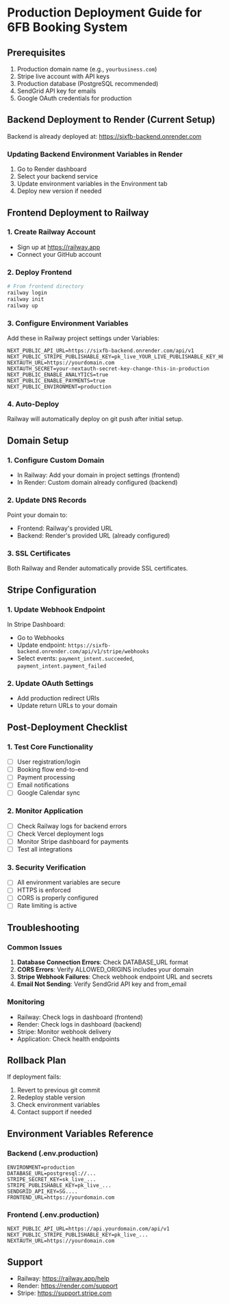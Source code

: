 # Production Deployment Guide for 6FB Booking System

## Prerequisites
1. Production domain name (e.g., `yourbusiness.com`)
2. Stripe live account with API keys
3. Production database (PostgreSQL recommended)
4. SendGrid API key for emails
5. Google OAuth credentials for production

## Backend Deployment to Render (Current Setup)

Backend is already deployed at: https://sixfb-backend.onrender.com

### Updating Backend Environment Variables in Render
1. Go to Render dashboard
2. Select your backend service
3. Update environment variables in the Environment tab
4. Deploy new version if needed

## Frontend Deployment to Railway

### 1. Create Railway Account
- Sign up at https://railway.app
- Connect your GitHub account

### 2. Deploy Frontend
```bash
# From frontend directory
railway login
railway init
railway up
```

### 3. Configure Environment Variables
Add these in Railway project settings under Variables:
```
NEXT_PUBLIC_API_URL=https://sixfb-backend.onrender.com/api/v1
NEXT_PUBLIC_STRIPE_PUBLISHABLE_KEY=pk_live_YOUR_LIVE_PUBLISHABLE_KEY_HERE
NEXTAUTH_URL=https://yourdomain.com
NEXTAUTH_SECRET=your-nextauth-secret-key-change-this-in-production
NEXT_PUBLIC_ENABLE_ANALYTICS=true
NEXT_PUBLIC_ENABLE_PAYMENTS=true
NEXT_PUBLIC_ENVIRONMENT=production
```

### 4. Auto-Deploy
Railway will automatically deploy on git push after initial setup.

## Domain Setup

### 1. Configure Custom Domain
- In Railway: Add your domain in project settings (frontend)
- In Render: Custom domain already configured (backend)

### 2. Update DNS Records
Point your domain to:
- Frontend: Railway's provided URL
- Backend: Render's provided URL (already configured)

### 3. SSL Certificates
Both Railway and Render automatically provide SSL certificates.

## Stripe Configuration

### 1. Update Webhook Endpoint
In Stripe Dashboard:
- Go to Webhooks
- Update endpoint: `https://sixfb-backend.onrender.com/api/v1/stripe/webhooks`
- Select events: `payment_intent.succeeded`, `payment_intent.payment_failed`

### 2. Update OAuth Settings
- Add production redirect URIs
- Update return URLs to your domain

## Post-Deployment Checklist

### 1. Test Core Functionality
- [ ] User registration/login
- [ ] Booking flow end-to-end
- [ ] Payment processing
- [ ] Email notifications
- [ ] Google Calendar sync

### 2. Monitor Application
- [ ] Check Railway logs for backend errors
- [ ] Check Vercel deployment logs
- [ ] Monitor Stripe dashboard for payments
- [ ] Test all integrations

### 3. Security Verification
- [ ] All environment variables are secure
- [ ] HTTPS is enforced
- [ ] CORS is properly configured
- [ ] Rate limiting is active

## Troubleshooting

### Common Issues
1. **Database Connection Errors**: Check DATABASE_URL format
2. **CORS Errors**: Verify ALLOWED_ORIGINS includes your domain
3. **Stripe Webhook Failures**: Check webhook endpoint URL and secrets
4. **Email Not Sending**: Verify SendGrid API key and from_email

### Monitoring
- Railway: Check logs in dashboard (frontend)
- Render: Check logs in dashboard (backend)
- Stripe: Monitor webhook delivery
- Application: Check health endpoints

## Rollback Plan
If deployment fails:
1. Revert to previous git commit
2. Redeploy stable version
3. Check environment variables
4. Contact support if needed

## Environment Variables Reference

### Backend (.env.production)
```
ENVIRONMENT=production
DATABASE_URL=postgresql://...
STRIPE_SECRET_KEY=sk_live_...
STRIPE_PUBLISHABLE_KEY=pk_live_...
SENDGRID_API_KEY=SG....
FRONTEND_URL=https://yourdomain.com
```

### Frontend (.env.production)
```
NEXT_PUBLIC_API_URL=https://api.yourdomain.com/api/v1
NEXT_PUBLIC_STRIPE_PUBLISHABLE_KEY=pk_live_...
NEXTAUTH_URL=https://yourdomain.com
```

## Support
- Railway: https://railway.app/help
- Render: https://render.com/support
- Stripe: https://support.stripe.com
